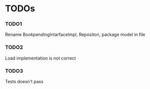 # TODOs

### TODO1
Rename BookpendingIntarfaceImpl, Repositori, package model in file
### TODO2
Load implementation is not correct
### TODO3
Tests doesn't pass